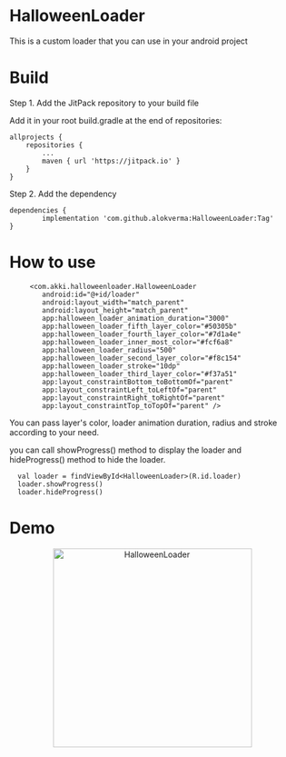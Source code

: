 # HalloweenLoader
This is a custom loader that you can use in your android project

# Build

Step 1. Add the JitPack repository to your build file

Add it in your root build.gradle at the end of repositories:

	allprojects {
		repositories {
			...
			maven { url 'https://jitpack.io' }
		}
	}
  
  Step 2. Add the dependency
  
	dependencies {
	        implementation 'com.github.alokverma:HalloweenLoader:Tag'
	}
  
   # How to use
  
         <com.akki.halloweenloader.HalloweenLoader
            android:id="@+id/loader"
            android:layout_width="match_parent"
            android:layout_height="match_parent"
            app:halloween_loader_animation_duration="3000"
            app:halloween_loader_fifth_layer_color="#50305b"
            app:halloween_loader_fourth_layer_color="#7d1a4e"
            app:halloween_loader_inner_most_color="#fcf6a8"
            app:halloween_loader_radius="500"
            app:halloween_loader_second_layer_color="#f8c154"
            app:halloween_loader_stroke="10dp"
            app:halloween_loader_third_layer_color="#f37a51"
            app:layout_constraintBottom_toBottomOf="parent"
            app:layout_constraintLeft_toLeftOf="parent"
            app:layout_constraintRight_toRightOf="parent"
            app:layout_constraintTop_toTopOf="parent" />

You can pass layer's color, loader animation duration, radius and stroke according to your need.

you can call showProgress() method to display the loader and hideProgress() method to hide the loader.
	
	  val loader = findViewById<HalloweenLoader>(R.id.loader)
	  loader.showProgress()
	  loader.hideProgress()
	  
  
 # Demo 
  <p align="center">
  <img src="https://user-images.githubusercontent.com/7018540/99365949-efbdaa00-28dd-11eb-9a24-c7e99af26dc1.gif" width="350" title="HalloweenLoader">
  </p>
